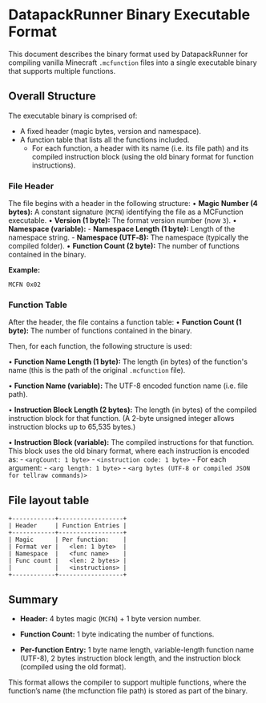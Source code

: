 # DatapackRunner Binary Executable Format

This document describes the binary format used by DatapackRunner for compiling vanilla Minecraft `.mcfunction` files into a single executable binary that supports multiple functions.

## Overall Structure

The executable binary is comprised of:

- A fixed header (magic bytes, version and namespace).
- A function table that lists all the functions included.
  - For each function, a header with its name (i.e. its file path) and its compiled instruction block (using the old binary format for function instructions).

### File Header

The file begins with a header in the following structure:
  • **Magic Number (4 bytes):** A constant signature (`MCFN`) identifying the file as a MCFunction executable.
  • **Version (1 byte):** The format version number (now `3`).
  • **Namespace (variable):**
      - **Namespace Length (1 byte):** Length of the namespace string.
      - **Namespace (UTF‑8):** The namespace (typically the compiled folder).
  • **Function Count (2 byte):** The number of functions contained in the binary.

**Example:**

```data structure
MCFN 0x02
```

### Function Table

After the header, the file contains a function table:
  • **Function Count (1 byte):** The number of functions contained in the binary.

Then, for each function, the following structure is used:

  • **Function Name Length (1 byte):** The length (in bytes) of the function's name (this is the path of the original `.mcfunction` file).

  • **Function Name (variable):** The UTF-8 encoded function name (i.e. file path).

  • **Instruction Block Length (2 bytes):** The length (in bytes) of the compiled instruction block for that function. (A 2-byte unsigned integer allows instruction blocks up to 65,535 bytes.)

  • **Instruction Block (variable):** The compiled instructions for that function. This block uses the old binary format, where each instruction is encoded as:
    - `<argCount: 1 byte>`
    - `<instruction code: 1 byte>`
    - For each argument:
      - `<arg length: 1 byte>`
      - `<arg bytes (UTF-8 or compiled JSON for tellraw commands)>`

## File layout table

```table
+------------+------------------+
| Header     | Function Entries |
+------------+------------------+
| Magic      | Per function:    |
| Format ver |   <len: 1 byte>  |
| Namespace  |   <func name>    |
| Func count |   <len: 2 bytes> |
|            |   <instructions> |
+------------+------------------+
```

## Summary

- **Header:**
  4 bytes magic (`MCFN`) + 1 byte version number.

- **Function Count:**
  1 byte indicating the number of functions.

- **Per-function Entry:**
  1 byte name length, variable-length function name (UTF-8), 2 bytes instruction block length, and the instruction block (compiled using the old format).

This format allows the compiler to support multiple functions, where the function’s name (the mcfunction file path) is stored as part of the binary.
